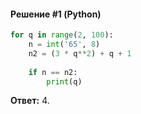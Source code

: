 #### Решение #1 (Python)
```python
for q in range(2, 100):
	n = int('65', 8)
	n2 = (3 * q**2) + q + 1
	
	if n == n2:
		print(q)
```

**Ответ:** 4.
